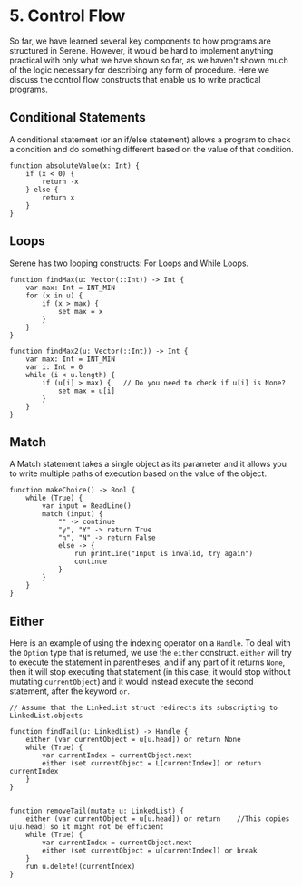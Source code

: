 # 5. Control Flow

So far, we have learned several key components to how programs are structured in Serene. However, it would be hard to implement anything practical with only what we have shown so far, as we haven't shown much of the logic necessary for describing any form of procedure. Here we discuss the control flow constructs that enable us to write practical programs.

## Conditional Statements

A conditional statement (or an if/else statement) allows a program to check a condition and do something different based on the value of that condition.

```serene
function absoluteValue(x: Int) {
	if (x < 0) {
		return -x
	} else {
		return x
	}
}
```

## Loops

Serene has two looping constructs: For Loops and While Loops.

```serene
function findMax(u: Vector(::Int)) -> Int {
	var max: Int = INT_MIN
	for (x in u) {
		if (x > max) {
			set max = x
		}
	}
}

function findMax2(u: Vector(::Int)) -> Int {
	var max: Int = INT_MIN
	var i: Int = 0
	while (i < u.length) {
		if (u[i] > max) {	// Do you need to check if u[i] is None?
			set max = u[i]
		}
	}
}
```

## Match

A Match statement takes a single object as its parameter and it allows you to write multiple paths of execution based on the value of the object.

```serene
function makeChoice() -> Bool {
	while (True) {
        var input = ReadLine()
        match (input) {
            "" -> continue
            "y", "Y" -> return True
            "n", "N" -> return False
            else -> {
            	run printLine("Input is invalid, try again")
            	continue
            }
        }
	}
}
```

## Either

Here is an example of using the indexing operator on a `Handle`. To deal with the `Option` type that is returned, we use the `either` construct. `either` will try to execute the statement in parentheses, and if any part of it returns `None`, then it will stop executing that statement (in this case, it would stop without mutating `currentObject`) and it would instead execute the second statement, after the keyword `or`.

```serene
// Assume that the LinkedList struct redirects its subscripting to LinkedList.objects

function findTail(u: LinkedList) -> Handle {
    either (var currentObject = u[u.head]) or return None
    while (True) {
        var currentIndex = currentObject.next
        either (set currentObject = L[currentIndex]) or return currentIndex
    }
}


function removeTail(mutate u: LinkedList) {
    either (var currentObject = u[u.head]) or return	//This copies u[u.head] so it might not be efficient
    while (True) {
        var currentIndex = currentObject.next
        either (set currentObject = u[currentIndex]) or break
    }
    run u.delete!(currentIndex)
}
```

